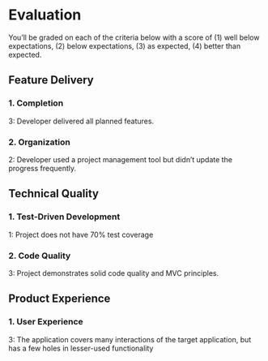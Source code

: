 # Evaluation

You’ll be graded on each of the criteria below with a score of (1) well below expectations, (2) below expectations, (3) as expected, (4) better than expected.

## Feature Delivery

### 1. Completion

3: Developer delivered all planned features.

### 2. Organization

2: Developer used a project management tool but didn’t update the progress frequently.

## Technical Quality

### 1. Test-Driven Development

1: Project does not have 70% test coverage

### 2. Code Quality

3: Project demonstrates solid code quality and MVC principles.

## Product Experience

### 1. User Experience

3: The application covers many interactions of the target application, but has a few holes in lesser-used functionality
